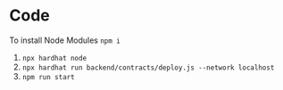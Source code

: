 # Code
To install Node Modules
`npm i`
1. `npx hardhat node`
2. `npx hardhat run backend/contracts/deploy.js --network localhost`
3. `npm run start`

